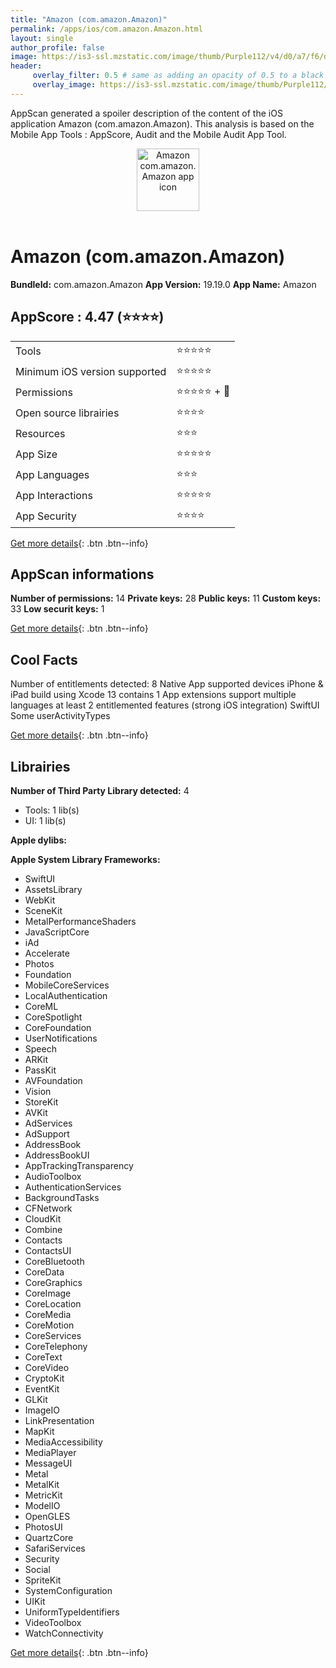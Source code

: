 ```yaml
---
title: "Amazon (com.amazon.Amazon)"
permalink: /apps/ios/com.amazon.Amazon.html
layout: single
author_profile: false
image: https://is3-ssl.mzstatic.com/image/thumb/Purple112/v4/d0/a7/f6/d0a7f613-30fb-504e-6988-0256481bdd90/AppIcon-0-0-1x_U007emarketing-0-6-0-0-85-220.png/512x512bb.jpg
header: 
     overlay_filter: 0.5 # same as adding an opacity of 0.5 to a black background
     overlay_image: https://is3-ssl.mzstatic.com/image/thumb/Purple112/v4/d0/a7/f6/d0a7f613-30fb-504e-6988-0256481bdd90/AppIcon-0-0-1x_U007emarketing-0-6-0-0-85-220.png/512x512bb.jpg
---
```

AppScan generated a spoiler description of the content of the iOS application Amazon (com.amazon.Amazon). This analysis is based on the Mobile App Tools : AppScore, Audit and the Mobile Audit App Tool.

  
  
<div style="text-align: center;"><img src="https://is3-ssl.mzstatic.com/image/thumb/Purple112/v4/d0/a7/f6/d0a7f613-30fb-504e-6988-0256481bdd90/AppIcon-0-0-1x_U007emarketing-0-6-0-0-85-220.png/512x512bb.jpg" width="100" height="100" alt="Amazon com.amazon.Amazon app icon"></div></br>
  
# Amazon (com.amazon.Amazon)

**BundleId:** com.amazon.Amazon
**App Version:** 19.19.0
**App Name:** Amazon


## AppScore : 4.47 (⭐️⭐️⭐️⭐️) 

<table>
<tr><td> Tools </td><td> ⭐️⭐️⭐️⭐️⭐️ </td></tr>
<tr><td> Minimum iOS version supported </td><td> ⭐️⭐️⭐️⭐️⭐️ </td></tr>
<tr><td> Permissions </td><td> ⭐️⭐️⭐️⭐️⭐️ + 🌟 </td></tr>
<tr><td> Open source librairies </td><td> ⭐️⭐️⭐️⭐️ </td></tr>
<tr><td> Resources </td><td> ⭐️⭐️⭐️ </td></tr>
<tr><td> App Size </td><td> ⭐️⭐️⭐️⭐️⭐️ </td></tr>
<tr><td> App Languages </td><td> ⭐️⭐️⭐️ </td></tr>
<tr><td> App Interactions </td><td> ⭐️⭐️⭐️⭐️⭐️ </td></tr>
<tr><td> App Security </td><td> ⭐️⭐️⭐️⭐️ </td></tr>
</table>

[Get more details](/pricing.html){: .btn .btn--info}  
  
## AppScan informations 

**Number of permissions:** 14
**Private keys:** 28
**Public keys:** 11
**Custom keys:** 33
**Low securit keys:** 1
  
[Get more details](/pricing.html){: .btn .btn--info}

## Cool Facts

Number of entitlements detected: 8
Native App
supported devices iPhone & iPad
build using Xcode 13
contains 1 App extensions
support multiple languages
at least 2 entitlemented features (strong iOS integration)
SwiftUI
Some userActivityTypes
  
[Get more details](/pricing.html){: .btn .btn--info}

## Librairies 
**Number of Third Party Library detected:** 4
- Tools: 1 lib(s)
- UI: 1 lib(s)

**Apple dylibs:**


**Apple System Library Frameworks:**
- SwiftUI
- AssetsLibrary
- WebKit
- SceneKit
- MetalPerformanceShaders
- JavaScriptCore
- iAd
- Accelerate
- Photos
- Foundation
- MobileCoreServices
- LocalAuthentication
- CoreML
- CoreSpotlight
- CoreFoundation
- UserNotifications
- Speech
- ARKit
- PassKit
- AVFoundation
- Vision
- StoreKit
- AVKit
- AdServices
- AdSupport
- AddressBook
- AddressBookUI
- AppTrackingTransparency
- AudioToolbox
- AuthenticationServices
- BackgroundTasks
- CFNetwork
- CloudKit
- Combine
- Contacts
- ContactsUI
- CoreBluetooth
- CoreData
- CoreGraphics
- CoreImage
- CoreLocation
- CoreMedia
- CoreMotion
- CoreServices
- CoreTelephony
- CoreText
- CoreVideo
- CryptoKit
- EventKit
- GLKit
- ImageIO
- LinkPresentation
- MapKit
- MediaAccessibility
- MediaPlayer
- MessageUI
- Metal
- MetalKit
- MetricKit
- ModelIO
- OpenGLES
- PhotosUI
- QuartzCore
- SafariServices
- Security
- Social
- SpriteKit
- SystemConfiguration
- UIKit
- UniformTypeIdentifiers
- VideoToolbox
- WatchConnectivity


  
[Get more details](/pricing.html){: .btn .btn--info}

